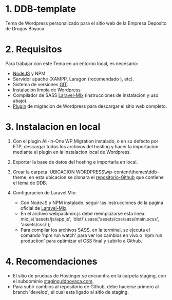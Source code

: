 # 1. DDB-template

Tema de Wordpress personalizado para el sitio web de la Empresa Deposito de Drogas Boyaca.

# 2. Requisitos

Para trabajar con este Tema en un entorno local, es necesario: 

- [NodeJS](https://nodejs.org/es/download/) y NPM
- Servidor apache (XAMPP, Laragon (recomendado ), etc).
- Sistema de versiones [GIT](https://git-scm.com/downloads).
- Instalacion limpia de [Wordpress](https://es-co.wordpress.org/download/)
- Compilador de SASS [Laravel-Mix](https://laravel-mix.com/docs/5.0/installation) (instrucciones de instalacion y uso abajo).
- [Plugin](https://es.wordpress.org/plugins/all-in-one-wp-migration/) de migracion de Wordpress para descargar el sitio web completo.

# 3. Instalacion en local

1. Con el plugin All-in-One WP Migration instalado, o en su defecto por FTP, descargar todos los archivos del hosting y hacer la importacion mediante el plugin en la instalacion local de Wordpress.

2. Exportar la base de datos del hosting e importarla en local.

3. Crear la carpeta :UBICACION WORDPRESS\wp-content\themes\ddb-theme; en esta ubicacion se clonara el [repositorio-Github](https://github.com/ddb-jespindola/ddb-template) que contiene el tema de DDB.

3. Configuracion de Laravel Mix:
    - Con NodeJS y NPM instalado, seguir las instrucciones de la pagina oficial de [Laravel-Mix](https://laravel-mix.com/docs/5.0/installation).
    - En el archivo webpackmix.js debe reemplazarse esta linea: mix.js('assets/js/app.js', 'dist/').sass('assets/css/sass/main.scss', 'assets/css/'); 
    - Para compilar los archivos SASS, en la terminal, se ejecuta el comando 'npm run watch' para ver los cambios en vivo o 'npm run production' para optimizar el CSS final y subirlo a Github.

# 4. Recomendaciones

 - El sitio de pruebas de Hostinger se encuentra en la carpeta staging, con el subdominio [staging.ddboyaca.com](http://staging.ddboyaca.com/).
 - Para subir cambios al repositorio de Github, debe hacerse primero al branch 'develop', el cual esta ligado al sitio de staging.
 

